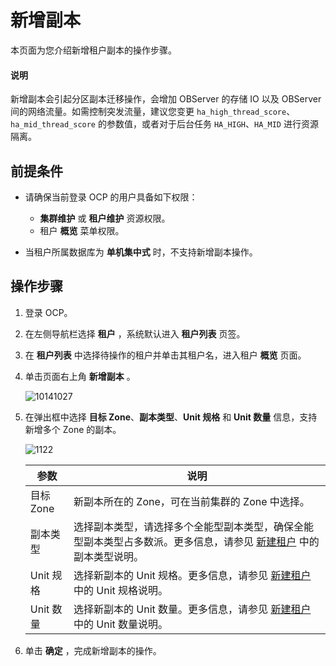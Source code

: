 # 新增副本

本页面为您介绍新增租户副本的操作步骤。

<main id="notice" type='explain'>
<h4>说明</h4>
<p>新增副本会引起分区副本迁移操作，会增加 OBServer 的存储 IO 以及 OBServer 间的网络流量。如需控制突发流量，建议您变更 <code>ha_high_thread_score</code>、<code>ha_mid_thread_score</code> 的参数值，或者对于后台任务 <code>HA_HIGH</code>、<code>HA_MID</code> 进行资源隔离。</p>
</main>

## 前提条件

* 请确保当前登录 OCP 的用户具备如下权限：

  * **集群维护** 或 **租户维护** 资源权限。
  * 租户 **概览** 菜单权限。

* 当租户所属数据库为 **单机集中式** 时，不支持新增副本操作。

## 操作步骤

1. 登录 OCP。

2. 在左侧导航栏选择 **租户** ，系统默认进入 **租户列表** 页签。

3. 在 **租户列表** 中选择待操作的租户并单击其租户名，进入租户 **概览** 页面。

4. 单击页面右上角 **新增副本** 。

   ![10141027](https://obbusiness-private.oss-cn-shanghai.aliyuncs.com/doc/img/ocp/%E6%96%B0%E5%A2%9E%E5%89%AF%E6%9C%AC1.png)

5. 在弹出框中选择 **目标 Zone**、**副本类型**、**Unit 规格** 和 **Unit 数量** 信息，支持新增多个 Zone 的副本。

   ![1122](https://obbusiness-private.oss-cn-shanghai.aliyuncs.com/doc/img/ocp/410/%E6%96%B0%E5%A2%9E%E5%89%AF%E6%9C%AC.png)

   |   参数    |   说明  |
   |---------|------|
   | 目标 Zone | 新副本所在的 Zone，可在当前集群的 Zone 中选择。  |
   | 副本类型    | 选择副本类型，请选择多个全能型副本类型，确保全能型副本类型占多数派。更多信息，请参见 [新建租户](../300.create-a-tenant.md) 中的副本类型说明。 |
   | Unit 规格     | 选择新副本的 Unit 规格。更多信息，请参见 [新建租户](../300.create-a-tenant.md) 中的 Unit 规格说明。    |
   | Unit 数量     | 选择新副本的 Unit 数量。更多信息，请参见 [新建租户](../300.create-a-tenant.md) 中的 Unit 数量说明。   |

6. 单击 **确定** ，完成新增副本的操作。
